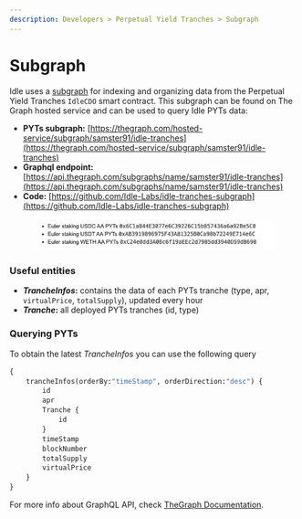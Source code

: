 ```yaml
---
description: Developers > Perpetual Yield Tranches > Subgraph
---
```


# Subgraph

Idle uses a [subgraph](https://thegraph.com/docs/about/introduction#what-the-graph-is) for indexing and organizing data from the Perpetual Yield Tranches `IdleCDO` smart contract. This subgraph can be found on The Graph hosted service and can be used to query Idle PYTs data:

* **PYTs subgraph:** [https://thegraph.com/hosted-service/subgraph/samster91/idle-tranches](https://thegraph.com/hosted-service/subgraph/samster91/idle-tranches)
* **Graphql endpoint:** [https://api.thegraph.com/subgraphs/name/samster91/idle-tranches](https://api.thegraph.com/subgraphs/name/samster91/idle-tranches)
* **Code:** [https://github.com/Idle-Labs/idle-tranches-subgraph](https://github.com/Idle-Labs/idle-tranches-subgraph)

<figure><img src="../../.gitbook/assets/image.png" alt=""><figcaption></figcaption></figure>

### Useful entities

* _**TrancheInfos**_**:** contains the data of each PYTs tranche (type, apr, `virtualPrice`, `totalSupply`), updated every hour
* _**Tranche**_**:** all deployed PYTs tranches (id, type)

### Querying PYTs

To obtain the latest _TrancheInfos_ you can use the following query

```graphql
{ 
    trancheInfos(orderBy:"timeStamp", orderDirection:"desc") { 
        id
        apr
        Tranche { 
            id 
        }
        timeStamp
        blockNumber
        totalSupply
        virtualPrice
    }
}
```

For more info about GraphQL API, check [TheGraph Documentation](https://thegraph.com/docs/en/developer/graphql-api/).
